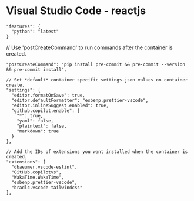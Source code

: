 # Visual Studio Code - reactjs

```
"features": {
  "python": "latest"
}
```

// Use 'postCreateCommand' to run commands after the container is created.
```
"postCreateCommand": "pip install pre-commit && pre-commit --version && pre-commit install",
```

```
// Set *default* container specific settings.json values on container create.
"settings": {
  "editor.formatOnSave": true,
  "editor.defaultFormatter": "esbenp.prettier-vscode",
  "editor.inlineSuggest.enabled": true,
  "github.copilot.enable": {
    "*": true,
    "yaml": false,
    "plaintext": false,
    "markdown": true
  }
},
```

```
// Add the IDs of extensions you want installed when the container is created.
"extensions": [
  "dbaeumer.vscode-eslint",
  "GitHub.copilotvs",
  "WakaTime.WakaTime",
  "esbenp.prettier-vscode",
  "bradlc.vscode-tailwindcss"
],
```
